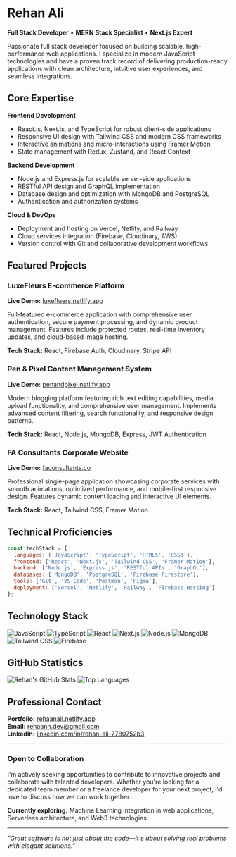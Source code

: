 # Rehan Ali
**Full Stack Developer** • **MERN Stack Specialist** • **Next.js Expert**

Passionate full stack developer focused on building scalable, high-performance web applications. I specialize in modern JavaScript technologies and have a proven track record of delivering production-ready applications with clean architecture, intuitive user experiences, and seamless integrations.

## Core Expertise

**Frontend Development**
- React.js, Next.js, and TypeScript for robust client-side applications
- Responsive UI design with Tailwind CSS and modern CSS frameworks
- Interactive animations and micro-interactions using Framer Motion
- State management with Redux, Zustand, and React Context

**Backend Development**
- Node.js and Express.js for scalable server-side applications
- RESTful API design and GraphQL implementation
- Database design and optimization with MongoDB and PostgreSQL
- Authentication and authorization systems

**Cloud & DevOps**
- Deployment and hosting on Vercel, Netlify, and Railway
- Cloud services integration (Firebase, Cloudinary, AWS)
- Version control with Git and collaborative development workflows

## Featured Projects

### LuxeFleurs E-commerce Platform
**Live Demo:** [luxefluers.netlify.app](https://luxefluers.netlify.app)

Full-featured e-commerce application with comprehensive user authentication, secure payment processing, and dynamic product management. Features include protected routes, real-time inventory updates, and cloud-based image hosting.

**Tech Stack:** React, Firebase Auth, Cloudinary, Stripe API

### Pen & Pixel Content Management System
**Live Demo:** [penandpixel.netlify.app](https://penandpixel.netlify.app)

Modern blogging platform featuring rich text editing capabilities, media upload functionality, and comprehensive user management. Implements advanced content filtering, search functionality, and responsive design patterns.

**Tech Stack:** React, Node.js, MongoDB, Express, JWT Authentication

### FA Consultants Corporate Website
**Live Demo:** [faconsultants.co](https://faconsultants.co/)

Professional single-page application showcasing corporate services with smooth animations, optimized performance, and mobile-first responsive design. Features dynamic content loading and interactive UI elements.

**Tech Stack:** React, Tailwind CSS, Framer Motion

## Technical Proficiencies

```javascript
const techStack = {
  languages: ['JavaScript', 'TypeScript', 'HTML5', 'CSS3'],
  frontend: ['React', 'Next.js', 'Tailwind CSS', 'Framer Motion'],
  backend: ['Node.js', 'Express.js', 'RESTful APIs', 'GraphQL'],
  databases: ['MongoDB', 'PostgreSQL', 'Firebase Firestore'],
  tools: ['Git', 'VS Code', 'Postman', 'Figma'],
  deployment: ['Vercel', 'Netlify', 'Railway', 'Firebase Hosting']
};
```

## Technology Stack

![JavaScript](https://img.shields.io/badge/JavaScript-F7DF1E?style=for-the-badge&logo=javascript&logoColor=black)
![TypeScript](https://img.shields.io/badge/TypeScript-007ACC?style=for-the-badge&logo=typescript&logoColor=white)
![React](https://img.shields.io/badge/React-20232A?style=for-the-badge&logo=react&logoColor=61DAFB)
![Next.js](https://img.shields.io/badge/Next.js-000000?style=for-the-badge&logo=next.js&logoColor=white)
![Node.js](https://img.shields.io/badge/Node.js-339933?style=for-the-badge&logo=node.js&logoColor=white)
![MongoDB](https://img.shields.io/badge/MongoDB-4EA94B?style=for-the-badge&logo=mongodb&logoColor=white)
![Tailwind CSS](https://img.shields.io/badge/TailwindCSS-06B6D4?style=for-the-badge&logo=tailwind-css&logoColor=white)
![Firebase](https://img.shields.io/badge/Firebase-FFCA28?style=for-the-badge&logo=firebase&logoColor=black)

## GitHub Statistics

![Rehan's GitHub Stats](https://github-readme-stats.vercel.app/api?username=rehanali&show_icons=true&theme=dark&hide_border=true)
![Top Languages](https://github-readme-stats.vercel.app/api/top-langs/?username=rehanali&layout=compact&theme=dark&hide_border=true)

## Professional Contact

**Portfolio:** [rehaanali.netlify.app](https://rehaanali.netlify.app)  
**Email:** [rehaann.dev@gmail.com](mailto:rehaann.dev@gmail.com)  
**LinkedIn:** [linkedin.com/in/rehan-ali-7780752b3](https://www.linkedin.com/in/rehan-ali-7780752b3)

---

### Open to Collaboration

I'm actively seeking opportunities to contribute to innovative projects and collaborate with talented developers. Whether you're looking for a dedicated team member or a freelance developer for your next project, I'd love to discuss how we can work together.

**Currently exploring:** Machine Learning integration in web applications, Serverless architecture, and Web3 technologies.

---

*"Great software is not just about the code—it's about solving real problems with elegant solutions."*

